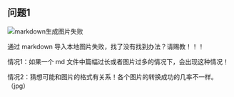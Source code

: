## 问题1
![markdown生成图片失败](https://i.imgur.com/N7LBe4a.png)

通过 markdown 导入本地图片失败，找了没有找到办法？请赐教！！！

情况1：如果一个 md 文件中篇幅过长或者图片过多的情况下，会出现这种情况！

情况2：猜想可能和图片的格式有关系！各个图片的转换成功的几率不一样。（jpg）